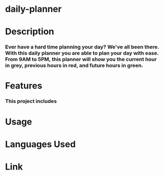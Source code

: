 # daily-planner

# Description

### Ever have a hard time planning your day? We've all been there. With this daily planner you are able to plan your day with ease. From 9AM to 5PM, this planner will show you the current hour in grey, previous hours in red, and future hours in green.

# Features

### This project includes

# Usage

###

# Languages Used

###

# Link
